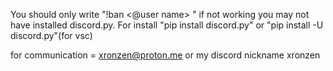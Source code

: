 You should only write "!ban <@user name> <reason>" if not working you may not have installed discord.py. For install "pip install discord.py" or "pip install -U discord.py"(for vsc)

for communication = xronzen@proton.me or my discord nickname xronzen
